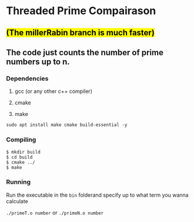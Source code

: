 # Threaded Prime Compairason
<h2><mark> (The millerRabin branch is much faster)</mark><h2>

The code just counts the number of prime numbers up to n.
### Dependencies
1) gcc (or any other c++ compiler)

2) cmake

3) make

`sudo apt install make cmake build-essential -y`
### Compiling
```
$ mkdir build
$ cd build
$ cmake ../
$ make 
```
### Running
Run the executable in the `bin` folderand specify up to what term you wanna calculate

`./primeT.o number` or `./primeN.o number`